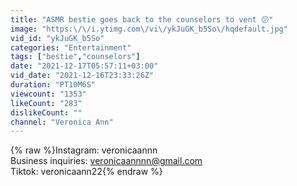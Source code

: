 ```yaml
---
title: "ASMR bestie goes back to the counselors to vent 😕"
image: "https:\/\/i.ytimg.com\/vi\/ykJuGK_b5So\/hqdefault.jpg"
vid_id: "ykJuGK_b5So"
categories: "Entertainment"
tags: ["bestie","counselors"]
date: "2021-12-17T05:57:11+03:00"
vid_date: "2021-12-16T23:33:26Z"
duration: "PT10M6S"
viewcount: "1353"
likeCount: "283"
dislikeCount: ""
channel: "Veronica Ann"
---
```

{% raw %}Instagram: veronicaannn <br />Business inquiries: veronicaannnn@gmail.com<br />Tiktok: veronicaann22{% endraw %}
